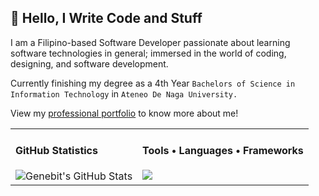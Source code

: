 ## 👋 **Hello, I Write Code and Stuff**

I am a Filipino-based Software Developer passionate about learning software technologies in general; immersed in the world of coding, designing, and software development.

Currently finishing my degree as a 4th Year `Bachelors of Science in Information Technology` in `Ateneo De Naga University.` 

View my [professional portfolio](https://genbit-portfolio.web.app/) to know more about me!

<table>
  <tr>
    <td valign="top">
      <h4>GitHub Statistics</h4>
      <img src="https://github-readme-stats.vercel.app/api?username=genebit&show_icons=true&title_color=fff&icon_color=79ff97&text_color=9f9f9f&bg_color=151515" alt="Genebit's GitHub Stats">
    </td>
    <td valign="top">
      <h4>Tools • Languages • Frameworks</h4>
      <img src="https://go-skill-icons.vercel.app/api/icons?i=mongodb,plsql,oracle,livewire,dotnet,express,firebase,gcp,java,laravel,nodejs,php,python,alpinejs,cs,css,dart,html,js,typescript,react,sass,unity,docker,githubactions,git,gitlab&perline=10"/>
    </td>
  </tr>
</table>
